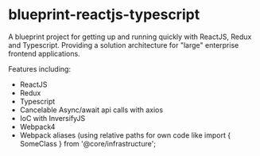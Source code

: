 # blueprint-reactjs-typescript

A blueprint project for getting up and running quickly with ReactJS, Redux and Typescript. Providing a solution architecture for "large" enterprise frontend applications.

Features including:
- ReactJS
- Redux
- Typescript
- Cancelable Async/await api calls with axios
- IoC with InversifyJS
- Webpack4
- Webpack aliases (using relative paths for own code like import { SomeClass } from '@core/infrastructure';
